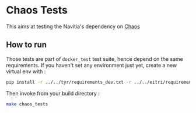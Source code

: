 # Chaos Tests

This aims at testing the Navitia's dependency on [Chaos](https://github.com/hove-io/chaos)

## How to run
Those tests are part of `docker_test` test suite, hence depend on the same requirements.
If you haven't set any environment just yet, create a new virtual env with :

```sh
pip install -r ../../tyr/requirements_dev.txt -r ../../eitri/requirements.txt
```

Then invoke from your build directory :
```sh
make chaos_tests
```
